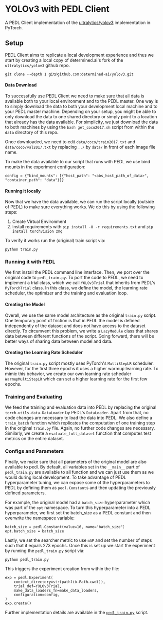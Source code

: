 # YOLOv3 with PEDL Client

A PEDL Client implementation of the [ultralytics/yolov3](https://github.com/ultralytics/yolov3) implementation in PyTorch.

## Setup

PEDL Client aims to replicate a local development experience and thus we start by creating a local copy of determined.ai's fork of the `ultralytics/yolov3` github repo. 

```
git clone --depth 1 git@github.com:determined-ai/yolov3.git
```

#### Data Download
To successfully use PEDL Client we need to make sure that all data is available both to your local environment and to the PEDL master. One way is to simply download the data to both your development local machine and to your PEDL master machine. Depending on your setup, you might be able to only download the data to one shared directory or simply point to a location that already has the data available. For simplicity, we just download the data to both machines by using the `bash get_coco2017.sh` script from within the `data` directory of this repo. 

Once downloaded, we need to edit `data/coco/train2017.txt` and `data/coco/val2017.txt` by replacing `../` by `data/` in front of each image file name. 

To make the data available to our script that runs with PEDL we use bind mounts in the experiment configuration:

```
config = {"bind_mounts": [{"host_path": "<abs_host_path_of_data>", "container_path": "data"}]}
```

#### Running it locally
<!-- Question: How does it know which libraries need to be installed remotely? -->
Now that we have the data available, we can run the script locally (outside of PEDL) to make sure everything works. We do this by using the following steps:

 1. Create Virtual Environment
 2. Install requirements with `pip install -U -r requirements.txt` and `pip install torchvision zmq`

To verify it works run the (original) train script via:
```
python train.py
```

### Running it with PEDL

We first install the PEDL command line interface. Then, we port over the original code to `pedl_train.py`. To port the code to PEDL, we need to implement a trial class, which we call `YOLOv3Trial` that inherits from PEDL's `PyTorchTrial` class. In this class, we define the model, the learning rate scheduler, the optimizer and the training and evaluation loop. 

#### Creating the Model
Overall, we use the same model architecture as the original `train.py` script. One temporary point of friction is that in PEDL the model is defined independently of the dataset and does not have access to the dataset directly. To circumvent this problem, we write a `LazyModule` class that shares data between different functions of the script. Going forward, there will be better ways of sharing data between model and data. 

#### Creating the Learning Rate Scheduler
The original `train.py` script mostly uses PyTorch's `MultiStepLR` scheduler. However, for the first three epochs it uses a higher warmup learning rate. To mimic this behavior, we create our own learning rate scheduler `WarmupMultiStepLR` which can set a higher learning rate for the first few epochs.

### Training and Evaluating

We feed the training and evaluation data into PEDL by replacing the original `torch.utils.data.DataLoader` by PEDL's `DataLoader`. Apart from that, no code changes are necessary to load the data into PEDL. We also define a `train_batch` function which replicates the computation of one training step in the original `train.py` file. Again, no further code changes are necessary. Similarly, we create a `evaluate_full_dataset` function that computes test metrics on the entire dataset. 

### Configs and Parameters
Finally, we make sure that all parameters of the original model are also available to pedl. By default, all variables set in the `__main__` part of `pedl_train.py` are available to all function and we can just use them as we would during local development. To take advantage of PEDL hyperparameter tuning, we can expose some of the hyperparameters to PEDL by defining them as `pedl.Constant`s and then updating the previously defined parameters. 

For example, the original model had a `batch_size` hyperparameter which was part of the `opt` namespace. To turn this hyperparameter into a PEDL hyperparameter, we first set the batch_size as a PEDL constant and then overwrite the namespace variable:

```
batch_size = pedl.Constant(value=16, name="batch_size")
opt.batch_size = batch_size
```
Lastly, we set the searcher metric to use `mAP` and set the number of steps such that it equals 273 epochs. Once this is set up we start the experiment by running the `pedl_train.py` script via:

```
python pedl_train.py
```

This triggers the experiment creation from within the file:
```
exp = pedl.Experiment(
    context_directory=str(pathlib.Path.cwd()),
    trial_def=YOLOv3Trial,
    make_data_loaders_fn=make_data_loaders,
    configuration=config,
)
exp.create()
```
Further implementation details are available in the [`pedl_train.py`](pedl_train.py) script.